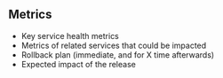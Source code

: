 ## Metrics

- Key service health metrics
- Metrics of related services that could be impacted
- Rollback plan (immediate, and for X time afterwards)
- Expected impact of the release
